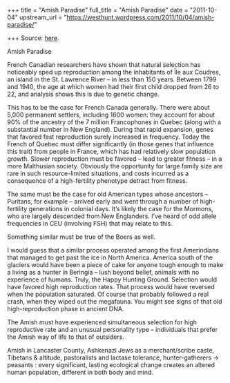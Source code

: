 +++
title = "Amish Paradise"
full_title = "Amish Paradise"
date = "2011-10-04"
upstream_url = "https://westhunt.wordpress.com/2011/10/04/amish-paradise/"

+++
Source: [here](https://westhunt.wordpress.com/2011/10/04/amish-paradise/).

Amish Paradise

French Canadian researchers have shown that natural selection has
noticeably sped up reproduction among the inhabitants of Île aux
Coudres, an island in the St. Lawrence River – in less than 150 years.
Between 1799 and 1940, the age at which women had their first child
dropped from 26 to 22, and analysis shows this is due to genetic change.

This has to be the case for French Canada generally. There were about
5,000 permanent settlers, including 1600 women: they account for about
90% of the ancestry of the 7 million Francophones in Quebec (along with
a substantial number in New England). During that rapid expansion, genes
that favored fast reproduction surely increased in frequency. Today the
French of Quebec must differ significantly (in those genes that
influence this trait) from people in France, which has had relatively
slow population growth. Slower reproduction must be favored – lead to
greater fitness – in a more Malthusian society. Obviously the
opportunity for large family size are rare in such resource-limited
situations, and costs incurred as a consequence of a high-fertility
phenotype detract from fitness.

The same must be the case for old American types whose ancestors –
Puritans, for example – arrived early and went through a number of
high-fertility generations in colonial days. It’s likely the case for
the Mormons, who are largely descended from New Englanders. I’ve heard
of odd allele frequencies in CEU (involving FSH) that may relate to
this.

Something similar must be true of the Boers as well.

I would guess that a similar process operated among the first
Amerindians that managed to get past the ice in North America. America
south of the glaciers would have been a piece of cake for anyone tough
enough to make a living as a hunter in Beringia – lush beyond belief,
animals with no experience of humans. Truly, the Happy Hunting Ground.
Selection would have favored high reproduction rates. That process
would have reversed when the population saturated. Of course that
probably followed a real crash, when they wiped out the megafauna. You
might see signs of that old high-reproduction phase in ancient DNA.

The Amish must have experienced simultaneous selection for high
reproductive rate and an unusual personality type – individuals that
prefer the Amish way of life to that of outsiders.

Amish in Lancaster County, Ashkenazi Jews as a merchant/scribe caste,
Tibetans & altitude, pastoralists and lactase tolerance,
hunter-gatherers -> peasants : every significant, lasting ecological
change creates an altered human population, different in both body and
mind.





















